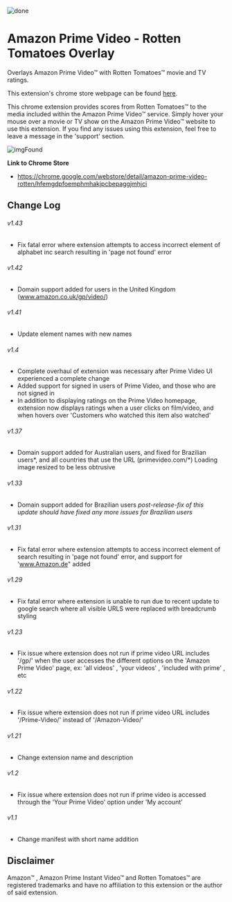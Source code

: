 ![done](https://user-images.githubusercontent.com/37064367/67810093-2a487080-fa57-11e9-87ec-7ce0832c501a.png)

# Amazon Prime Video - Rotten Tomatoes Overlay
Overlays Amazon Prime Video™ with Rotten Tomatoes™ movie and TV ratings.

This extension's chrome store webpage can be found [here](https://chrome.google.com/webstore/detail/amazon-prime-video-rotten/hfemgdpfoemphmhakjpcbepaggjmhjci).

This chrome extension provides scores from Rotten Tomatoes™ to the media included within the Amazon Prime Video™ service.
Simply hover your mouse over a movie or TV show on the Amazon Prime Video™ website to use this extension. 
If you find any issues using this extension, feel free to leave a message in the 'support' section.


![imgFound](https://user-images.githubusercontent.com/37064367/67810619-2406c400-fa58-11e9-93d0-720b3f13600f.jpg)


__Link to Chrome Store__
* https://chrome.google.com/webstore/detail/amazon-prime-video-rotten/hfemgdpfoemphmhakjpcbepaggjmhjci

## Change Log
###### v1.43 ######
- Fix fatal error where extension attempts to access incorrect element of alphabet inc search resulting in 'page not found' error
###### v1.42 ######
- Domain support added for users in the United Kingdom (www.amazon.co.uk/gp/video/)
###### v1.41 ######
- Update element names with new names
###### v1.4 ######
- Complete overhaul of extension was necessary after Prime Video UI experienced a complete change
- Added support for signed in users of Prime Video, and those who are not signed in
- In addition to displaying ratings on the Prime Video homepage, extension now displays ratings when a user clicks on film/video, and when hovers over 'Customers who watched this item also watched' 
###### v1.37 ######
- Domain support added for Australian users, and fixed for Brazilian users*, and all countries that use the URL (primevideo.com/*) Loading image resized to be less obtrusive 
###### v1.33 ######
- Domain support added for Brazilian users *post-release-fix of this update should have fixed any more issues for Brazilian users*
###### v1.31 ######
- Fix fatal error where extension attempts to access incorrect element of search resulting in 'page not found' error, and support for 'www.Amazon.de" added
###### v1.29 ######
- Fix fatal error where extension is unable to run due to recent update to google search where all visible URLS were replaced with breadcrumb styling
###### v1.23 ######
- Fix issue where extension does not run if prime video URL includes '/gp/' when the user accesses the different options on the 'Amazon Prime Video' page, ex: 'all videos' , 'your videos' , 'included with prime' , etc
###### v1.22 ######
- Fix issue where extension does not run if prime video URL includes '/Prime-Video/' instead of '/Amazon-Video/'
###### v1.21 ######
- Change extension name and description 
###### v1.2 ######
- Fix issue where extension does not run if prime video is accessed through the 'Your 
  Prime Video' option under 'My account' 
###### v1.1 ######
- Change manifest with short name addition

## Disclaimer
Amazon™ , Amazon Prime Instant Video™ and Rotten Tomatoes™ are registered trademarks and have no affiliation to this extension or the author of said extension.
